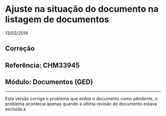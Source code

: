 # Ajuste na situação do documento na listagem de documentos
13/03/2019
## Correção
## Referência: CHM33945
## Módulo: Documentos (GED)
***

Esta versão corrige o problema que exibia o documento como pêndente, o problema acontecia apenas quando a ultima revisão do documento estava excluída.s